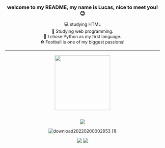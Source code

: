 ### <div align="center"> welcome to my README, my name is Lucas, nice to meet you! 😉 
  
<div align="center">
 💻 studying HTML<div>
 📔 Studying web programming.<div>
 🐍 I chose Python as my first language.<div>
 ⚽ Football is one of my biggest passions!<div>
 
------------------------------------------------------
<div align="center">
  <a href="https://github.com/lucasbm2022">
  <img height="180em" src="https://github-readme-stats.vercel.app/api?username=lucasbm2022&show_icons=true&theme=dark&include_all_commits=true&count_private=true"/>
</div>
  
  ##
  
<div> 
  <a href="https://www.instagram.com/_lucasbm_/" target="_blank"><img src="https://img.shields.io/badge/-Instagram-%23E4405F?style=for-the-badge&logo=instagram&logoColor=purple" target="_blank"></a>
<div>

![download20220200002953 (1)](https://user-images.githubusercontent.com/100497621/155868326-741f01b6-b409-43de-ac32-c477ee7d696b.png)

 <div>
 <a href="https://www.python.org/" target="_blank"><img src="https://img.shields.io/badge/Python-3776AB?style=for-the-badge&logo=python&logoColor=white"target=_blank"></a>
 <a href="https://www.python.org/" target="_blank"><img src="https://img.shields.io/badge/HTML-239120?style=for-the-badge&logo=html5&logoColor=white"target=_blank"></a><div>
